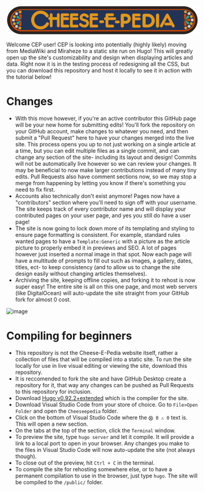 ![image](static/UI/CEPLogo.png)

Welcome CEP user! CEP is looking into potentially (highly likely) moving from MediaWiki and Miraheze to a static site run on Hugo! This will greatly open up the site's customizability and design when displaying articles and data. Right now it is in the testing process of redesigning all the CSS, but you can download this repository and host it locally to see it in action with the tutorial below!

# Changes
- With this move however, if you're an active contributor this GitHub page will be your new home for submitting edits! You'll fork the repository on your GitHub account, make changes to whatever you need, and then submit a "Pull Request" here to have your changes merged into the live site. This process opens you up to not just working on a single article at a time, but you can edit multiple files as a single commit, and can change any section of the site- including its layout and design! Commits will not be automatically live however so we can review your changes. It may be beneficial to now make larger contributions instead of many tiny edits. Pull Requests also have comment sections now, so we may stop a merge from happening by letting you know if there's something you need to fix first.
- Accounts also technically don't exist anymore! Pages now have a "contributors" section where you'll need to sign off with your username. The site keeps track of every contributor name and will display your contributed pages on your user page, and yes you still do have a user page!
- The site is now going to lock down more of its templating and styling to ensure page formatting is consistent. For example, standard rules wanted pages to have a ``Template:Generic`` with a picture as the article picture to properly embed it in previews and SEO. A lot of pages however just inserted a normal image in that spot. Now each page will have a multitude of prompts to fill out such as images, a gallery, dates, titles, ect- to keep consistency (and to allow us to change the site design easily without changing articles themselves).
- Archiving the site, keeping offline copies, and forking it to rehost is now super easy! The entire site is all on this one page, and most web servers (like DigitalOcean) will auto-update the site straight from your GitHub fork for almost 0 cost.

![image](https://github.com/user-attachments/assets/d136817e-c93d-4c26-9215-12bad3eb579e)

# Compiling for beginners
- This repository is not the Cheese-E-Pedia website itself, rather a collection of files that will be compiled into a static site. To run the site locally for use in live visual editing or viewing the site, download this repository.
- It is reccomended to fork the site and have GitHub Desktop create a repository for it, that way any changes can be pushed as Pull Requests to this repository for inclusion.
- Download [Hugo v0.92.2+extended](https://github.com/gohugoio/hugo/releases/tag/v0.92.2) which is the compiler for the site.
- Download Visual Studio Code from your store of choice. Go to ``File>Open Folder`` and open the ``Cheeseepedia`` folder.
- Click on the bottom of Visual Studio Code where the ``⨂ 0 ⚠ 0`` text is. This will open a new section.
- On the tabs at the top of the section, click the ``Terminal`` window.
- To preview the site, type ``hugo server`` and let it compile. It will provide a link to a local port to open in your browser. Any changes you make to the files in Visual Studio Code will now auto-update the site (not always though).
- To close out of the preview, hit ``Ctrl + C`` in the terminal.
- To compile the site for rehosting somewhere else, or to have a permanent compilation to use in the browser, just type ``hugo``. The site will be compiled to the ``/public/`` folder.

